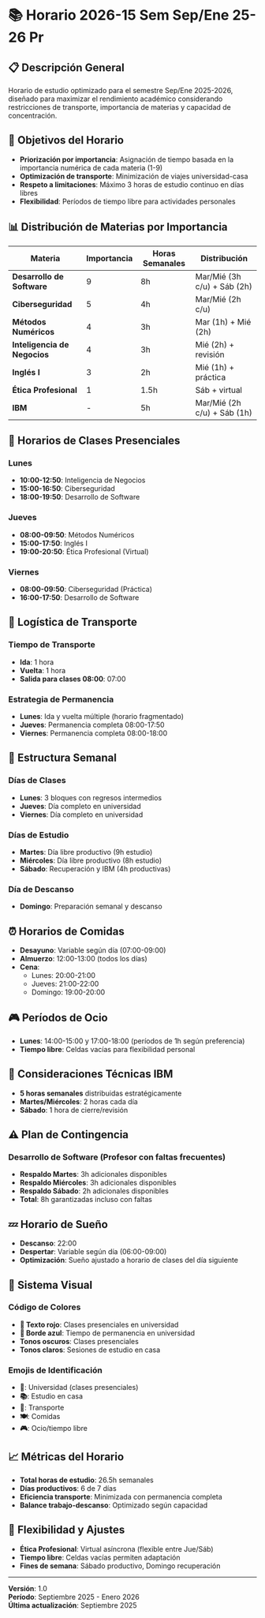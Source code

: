 # 📚 Horario 2026-15 Sem Sep/Ene 25-26 Pr

## 📋 Descripción General

Horario de estudio optimizado para el semestre Sep/Ene 2025-2026, diseñado para maximizar el rendimiento académico considerando restricciones de transporte, importancia de materias y capacidad de concentración.

## 🎯 Objetivos del Horario

- **Priorización por importancia**: Asignación de tiempo basada en la importancia numérica de cada materia (1-9)
- **Optimización de transporte**: Minimización de viajes universidad-casa
- **Respeto a limitaciones**: Máximo 3 horas de estudio continuo en días libres
- **Flexibilidad**: Períodos de tiempo libre para actividades personales

## 📊 Distribución de Materias por Importancia

| Materia | Importancia | Horas Semanales | Distribución |
|---------|-------------|-----------------|--------------|
| **Desarrollo de Software** | 9 | 8h | Mar/Mié (3h c/u) + Sáb (2h) |
| **Ciberseguridad** | 5 | 4h | Mar/Mié (2h c/u) |
| **Métodos Numéricos** | 4 | 3h | Mar (1h) + Mié (2h) |
| **Inteligencia de Negocios** | 4 | 3h | Mié (2h) + revisión |
| **Inglés I** | 3 | 2h | Mié (1h) + práctica |
| **Ética Profesional** | 1 | 1.5h | Sáb + virtual |
| **IBM** | - | 5h | Mar/Mié (2h c/u) + Sáb (1h) |

## 🏫 Horarios de Clases Presenciales

### Lunes
- **10:00-12:50**: Inteligencia de Negocios
- **15:00-16:50**: Ciberseguridad  
- **18:00-19:50**: Desarrollo de Software

### Jueves
- **08:00-09:50**: Métodos Numéricos
- **15:00-17:50**: Inglés I
- **19:00-20:50**: Ética Profesional (Virtual)

### Viernes
- **08:00-09:50**: Ciberseguridad (Práctica)
- **16:00-17:50**: Desarrollo de Software

## 🚌 Logística de Transporte

### Tiempo de Transporte
- **Ida**: 1 hora
- **Vuelta**: 1 hora
- **Salida para clases 08:00**: 07:00

### Estrategia de Permanencia
- **Lunes**: Ida y vuelta múltiple (horario fragmentado)
- **Jueves**: Permanencia completa 08:00-17:50
- **Viernes**: Permanencia completa 08:00-18:00

## 📅 Estructura Semanal

### Días de Clases
- **Lunes**: 3 bloques con regresos intermedios
- **Jueves**: Día completo en universidad
- **Viernes**: Día completo en universidad

### Días de Estudio
- **Martes**: Día libre productivo (9h estudio)
- **Miércoles**: Día libre productivo (8h estudio)
- **Sábado**: Recuperación y IBM (4h productivas)

### Día de Descanso
- **Domingo**: Preparación semanal y descanso

## ⏰ Horarios de Comidas

- **Desayuno**: Variable según día (07:00-09:00)
- **Almuerzo**: 12:00-13:00 (todos los días)
- **Cena**: 
  - Lunes: 20:00-21:00
  - Jueves: 21:00-22:00
  - Domingo: 19:00-20:00

## 🎮 Períodos de Ocio

- **Lunes**: 14:00-15:00 y 17:00-18:00 (períodos de 1h según preferencia)
- **Tiempo libre**: Celdas vacías para flexibilidad personal

## 🔧 Consideraciones Técnicas IBM

- **5 horas semanales** distribuidas estratégicamente
- **Martes/Miércoles**: 2 horas cada día
- **Sábado**: 1 hora de cierre/revisión

## ⚠️ Plan de Contingencia

### Desarrollo de Software (Profesor con faltas frecuentes)
- **Respaldo Martes**: 3h adicionales disponibles
- **Respaldo Miércoles**: 3h adicionales disponibles  
- **Respaldo Sábado**: 2h adicionales disponibles
- **Total**: 8h garantizadas incluso con faltas

## 💤 Horario de Sueño

- **Descanso**: 22:00 
- **Despertar**: Variable según día (06:00-09:00)
- **Optimización**: Sueño ajustado a horario de clases del día siguiente

## 🎨 Sistema Visual

### Código de Colores
- **🔴 Texto rojo**: Clases presenciales en universidad
- **🔵 Borde azul**: Tiempo de permanencia en universidad
- **Tonos oscuros**: Clases presenciales
- **Tonos claros**: Sesiones de estudio en casa

### Emojis de Identificación
- **🏫**: Universidad (clases presenciales)
- **📚**: Estudio en casa
- **🚌**: Transporte
- **🍽️**: Comidas
- **🎮**: Ocio/tiempo libre

## 📈 Métricas del Horario

- **Total horas de estudio**: 26.5h semanales
- **Días productivos**: 6 de 7 días
- **Eficiencia transporte**: Minimizada con permanencia completa
- **Balance trabajo-descanso**: Optimizado según capacidad

## 🔄 Flexibilidad y Ajustes

- **Ética Profesional**: Virtual asíncrona (flexible entre Jue/Sáb)
- **Tiempo libre**: Celdas vacías permiten adaptación
- **Fines de semana**: Sábado productivo, Domingo recuperación

---

**Versión**: 1.0  
**Período**: Septiembre 2025 - Enero 2026  
**Última actualización**: Septiembre 2025
